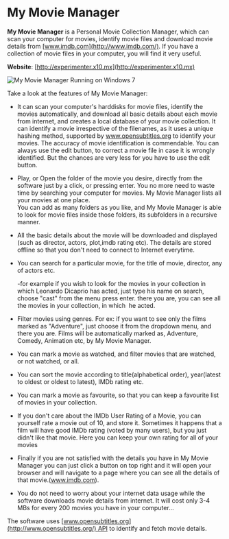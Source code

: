 # My Movie Manager
**My Movie Manager** is a Personal Movie Collection Manager, which can scan your computer for movies, identify movie files and download movie details from [www.imdb.com](http://www.imdb.com/). If you have a collection of movie files in your computer, you will find it very useful.

**Website**: [http://experimenter.x10.mx](http://experimenter.x10.mx)

![My Movie Manager Running on Windows 7](http://experimenter.x10.mx/images/contents/MMM-ScreenShot.png)

Take a look at the features of My Movie Manager:

*   It can scan your computer's harddisks for movie files, identify the movies automatically, and download all basic details about each movie from internet, and creates a local database of your movie collection. It can identify a movie irrespective of the filenames, as it uses a unique hashing method, supported by www.opensubtitles.org to identify your movies. The accuracy of movie identification is commendable. You can always use the edit button, to correct a movie file in case it is wrongly identified. But the chances are very less for you have to use the edit button.
*   <div>Play, or Open the folder of the movie you desire, directly from the software just by a click, or pressing enter. You no more need to waste time by searching your computer for movies. My Movie Manager lists all your movies at one place.</div>

    <div>You can add as many folders as you like, and My Movie Manager is able to look for movie files inside those folders, its subfolders in a recursive manner.</div>

*   All the basic details about the movie will be downloaded and displayed (such as director, actors, plot,imdb rating etc). The details are stored offline so that you don't need to connect to Internet everytime.
*   <div>You can search for a particular movie, for the title of movie, director, any of actors etc.</div>

    -for example if you wish to look for the movies in your collection in which Leonardo Dicaprio has acted, just type his name on search, choose "cast" from the menu press enter. there you are, you can see all the movies in your collection, in which  he acted.
*   Filter movies using genres. For ex: if you want to see only the films marked as "Adventure", just choose it from the dropdown menu, and there you are. Films will be automatically marked as, Adventure, Comedy, Animation etc, by My Movie Manager.
*   You can mark a movie as watched, and filter movies that are watched, or not watched, or all.
*   You can sort the movie according to title(alphabetical order), year(latest to oldest or oldest to latest), IMDb rating etc.
*   You can mark a movie as favourite, so that you can keep a favourite list of movies in your collection.
*   If you don't care about the IMDb User Rating of a Movie, you can yourself rate a movie out of 10, and store it. Sometimes it happens that a film will have good IMDb rating (voted by many users), but you just didn't like that movie. Here you can keep your own rating for all of your movies
*   Finally if you are not satisfied with the details you have in My Movie Manager you can just click a button on top right and it will open your browser and will navigate to a page where you can see all the details of that movie.(www.imdb.com).
*   You do not need to worry about your internet data usage while the software downloads movie details from internet. It will cost only 3-4 MBs for every 200 movies you have in your computer...

The software uses [www.opensubtitles.org](http://www.opensubtitles.org/) API to identify and fetch movie details.
